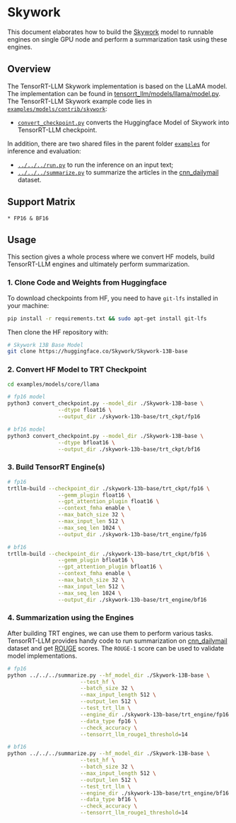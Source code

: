 # Skywork

This document elaborates how to build the [Skywork](https://huggingface.co/Skywork/) model to runnable engines on single GPU node and perform a summarization task using these engines.

## Overview
The TensorRT-LLM Skywork implementation is based on the LLaMA model. The implementation can
be found in [tensorrt_llm/models/llama/model.py](../../../../tensorrt_llm/models/llama/model.py).
The TensorRT-LLM Skywork example code lies in [`examples/models/contrib/skywork`](./):

* [`convert_checkpoint.py`](../llama/convert_checkpoint.py) converts the Huggingface Model of Skywork into TensorRT-LLM checkpoint.

In addition, there are two shared files in the parent folder [`examples`](../../../) for inference and evaluation:

* [`../../../run.py`](../../../run.py) to run the inference on an input text;
* [`../../../summarize.py`](../../../summarize.py) to summarize the articles in the [cnn_dailymail](https://huggingface.co/datasets/abisee/cnn_dailymail) dataset.

## Support Matrix
    * FP16 & BF16

## Usage

This section gives a whole process where we convert HF models, build TensorRT-LLM engines and ultimately perform summarization.

### 1. Clone Code and Weights from Huggingface

To download checkpoints from HF, you need to have `git-lfs` installed in your machine:

```bash
pip install -r requirements.txt && sudo apt-get install git-lfs
```

Then clone the HF repository with:

```bash
# Skywork 13B Base Model
git clone https://huggingface.co/Skywork/Skywork-13B-base
```

### 2. Convert HF Model to TRT Checkpoint

```bash
cd examples/models/core/llama

# fp16 model
python3 convert_checkpoint.py --model_dir ./Skywork-13B-base \
                --dtype float16 \
                --output_dir ./skywork-13b-base/trt_ckpt/fp16

# bf16 model
python3 convert_checkpoint.py --model_dir ./Skywork-13B-base \
                --dtype bfloat16 \
                --output_dir ./skywork-13b-base/trt_ckpt/bf16
```

### 3. Build TensorRT Engine(s)

```bash
# fp16
trtllm-build --checkpoint_dir ./skywork-13b-base/trt_ckpt/fp16 \
                --gemm_plugin float16 \
                --gpt_attention_plugin float16 \
                --context_fmha enable \
                --max_batch_size 32 \
                --max_input_len 512 \
                --max_seq_len 1024 \
                --output_dir ./skywork-13b-base/trt_engine/fp16

# bf16
trtllm-build --checkpoint_dir ./skywork-13b-base/trt_ckpt/bf16 \
                --gemm_plugin bfloat16 \
                --gpt_attention_plugin bfloat16 \
                --context_fmha enable \
                --max_batch_size 32 \
                --max_input_len 512 \
                --max_seq_len 1024 \
                --output_dir ./skywork-13b-base/trt_engine/bf16
```

### 4. Summarization using the Engines

After building TRT engines, we can use them to perform various tasks. TensorRT-LLM provides handy code to run summarization on [cnn_dailymail](https://huggingface.co/datasets/abisee/cnn_dailymail) dataset and get [ROUGE](https://en.wikipedia.org/wiki/ROUGE_(metric)) scores. The `ROUGE-1` score can be used to validate model implementations.

```bash
# fp16
python ../../../summarize.py --hf_model_dir ./Skywork-13B-base \
                       --test_hf \
                       --batch_size 32 \
                       --max_input_length 512 \
                       --output_len 512 \
                       --test_trt_llm \
                       --engine_dir ./skywork-13b-base/trt_engine/fp16 \
                       --data_type fp16 \
                       --check_accuracy \
                       --tensorrt_llm_rouge1_threshold=14

# bf16
python ../../../summarize.py --hf_model_dir ./Skywork-13B-base \
                       --test_hf \
                       --batch_size 32 \
                       --max_input_length 512 \
                       --output_len 512 \
                       --test_trt_llm \
                       --engine_dir ./skywork-13b-base/trt_engine/bf16 \
                       --data_type bf16 \
                       --check_accuracy \
                       --tensorrt_llm_rouge1_threshold=14
```
